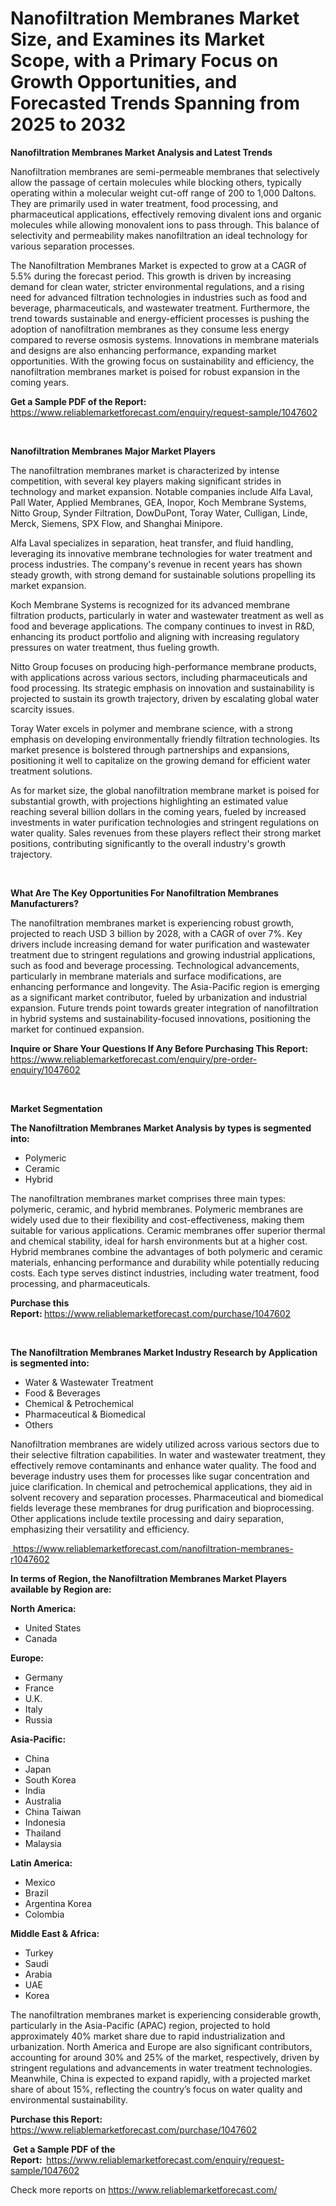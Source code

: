 <p><h1>Nanofiltration Membranes Market Size, and Examines its Market Scope, with a Primary Focus on Growth Opportunities, and Forecasted Trends Spanning from 2025 to 2032</h1></p><p><strong>Nanofiltration Membranes Market Analysis and Latest Trends</strong></p>
<p><p>Nanofiltration membranes are semi-permeable membranes that selectively allow the passage of certain molecules while blocking others, typically operating within a molecular weight cut-off range of 200 to 1,000 Daltons. They are primarily used in water treatment, food processing, and pharmaceutical applications, effectively removing divalent ions and organic molecules while allowing monovalent ions to pass through. This balance of selectivity and permeability makes nanofiltration an ideal technology for various separation processes.</p><p>The Nanofiltration Membranes Market is expected to grow at a CAGR of 5.5% during the forecast period. This growth is driven by increasing demand for clean water, stricter environmental regulations, and a rising need for advanced filtration technologies in industries such as food and beverage, pharmaceuticals, and wastewater treatment. Furthermore, the trend towards sustainable and energy-efficient processes is pushing the adoption of nanofiltration membranes as they consume less energy compared to reverse osmosis systems. Innovations in membrane materials and designs are also enhancing performance, expanding market opportunities. With the growing focus on sustainability and efficiency, the nanofiltration membranes market is poised for robust expansion in the coming years.</p></p>
<p><strong>Get a Sample PDF of the Report:&nbsp;</strong> <a href="https://www.reliablemarketforecast.com/enquiry/request-sample/1047602?utm_campaign=3310&utm_medium=2&utm_source=Github&utm_content=ia&utm_term=31032025&utm_id=nanofiltration-membranes">https://www.reliablemarketforecast.com/enquiry/request-sample/1047602</a></p>
<p>&nbsp;</p>
<p><strong>Nanofiltration Membranes Major Market Players</strong></p>
<p><p>The nanofiltration membranes market is characterized by intense competition, with several key players making significant strides in technology and market expansion. Notable companies include Alfa Laval, Pall Water, Applied Membranes, GEA, Inopor, Koch Membrane Systems, Nitto Group, Synder Filtration, DowDuPont, Toray Water, Culligan, Linde, Merck, Siemens, SPX Flow, and Shanghai Minipore. </p><p>Alfa Laval specializes in separation, heat transfer, and fluid handling, leveraging its innovative membrane technologies for water treatment and process industries. The company's revenue in recent years has shown steady growth, with strong demand for sustainable solutions propelling its market expansion.</p><p>Koch Membrane Systems is recognized for its advanced membrane filtration products, particularly in water and wastewater treatment as well as food and beverage applications. The company continues to invest in R&D, enhancing its product portfolio and aligning with increasing regulatory pressures on water treatment, thus fueling growth.</p><p>Nitto Group focuses on producing high-performance membrane products, with applications across various sectors, including pharmaceuticals and food processing. Its strategic emphasis on innovation and sustainability is projected to sustain its growth trajectory, driven by escalating global water scarcity issues.</p><p>Toray Water excels in polymer and membrane science, with a strong emphasis on developing environmentally friendly filtration technologies. Its market presence is bolstered through partnerships and expansions, positioning it well to capitalize on the growing demand for efficient water treatment solutions.</p><p>As for market size, the global nanofiltration membrane market is poised for substantial growth, with projections highlighting an estimated value reaching several billion dollars in the coming years, fueled by increased investments in water purification technologies and stringent regulations on water quality. Sales revenues from these players reflect their strong market positions, contributing significantly to the overall industry's growth trajectory.</p></p>
<p>&nbsp;</p>
<p><strong>What Are The Key Opportunities For Nanofiltration Membranes Manufacturers?</strong></p>
<p><p>The nanofiltration membranes market is experiencing robust growth, projected to reach USD 3 billion by 2028, with a CAGR of over 7%. Key drivers include increasing demand for water purification and wastewater treatment due to stringent regulations and growing industrial applications, such as food and beverage processing. Technological advancements, particularly in membrane materials and surface modifications, are enhancing performance and longevity. The Asia-Pacific region is emerging as a significant market contributor, fueled by urbanization and industrial expansion. Future trends point towards greater integration of nanofiltration in hybrid systems and sustainability-focused innovations, positioning the market for continued expansion.</p></p>
<p><strong>Inquire or Share Your Questions If Any Before Purchasing This Report:</strong> <a href="https://www.reliablemarketforecast.com/enquiry/pre-order-enquiry/1047602?utm_campaign=3310&utm_medium=2&utm_source=Github&utm_content=ia&utm_term=31032025&utm_id=nanofiltration-membranes">https://www.reliablemarketforecast.com/enquiry/pre-order-enquiry/1047602</a></p>
<p>&nbsp;</p>
<p><strong>Market Segmentation</strong></p>
<p><strong>The Nanofiltration Membranes Market Analysis by types is segmented into:</strong></p>
<p><ul><li>Polymeric</li><li>Ceramic</li><li>Hybrid</li></ul></p>
<p><p>The nanofiltration membranes market comprises three main types: polymeric, ceramic, and hybrid membranes. Polymeric membranes are widely used due to their flexibility and cost-effectiveness, making them suitable for various applications. Ceramic membranes offer superior thermal and chemical stability, ideal for harsh environments but at a higher cost. Hybrid membranes combine the advantages of both polymeric and ceramic materials, enhancing performance and durability while potentially reducing costs. Each type serves distinct industries, including water treatment, food processing, and pharmaceuticals.</p></p>
<p><strong>Purchase this Report:&nbsp;</strong><a href="https://www.reliablemarketforecast.com/purchase/1047602?utm_campaign=3310&utm_medium=2&utm_source=Github&utm_content=ia&utm_term=31032025&utm_id=nanofiltration-membranes">https://www.reliablemarketforecast.com/purchase/1047602</a></p>
<p>&nbsp;</p>
<p><strong>The Nanofiltration Membranes Market Industry Research by Application is segmented into:</strong></p>
<p><ul><li>Water & Wastewater Treatment</li><li>Food & Beverages</li><li>Chemical & Petrochemical</li><li>Pharmaceutical & Biomedical</li><li>Others</li></ul></p>
<p><p>Nanofiltration membranes are widely utilized across various sectors due to their selective filtration capabilities. In water and wastewater treatment, they effectively remove contaminants and enhance water quality. The food and beverage industry uses them for processes like sugar concentration and juice clarification. In chemical and petrochemical applications, they aid in solvent recovery and separation processes. Pharmaceutical and biomedical fields leverage these membranes for drug purification and bioprocessing. Other applications include textile processing and dairy separation, emphasizing their versatility and efficiency.</p></p>
<p><a href="https://www.reliablemarketforecast.com/nanofiltration-membranes-r1047602?utm_campaign=3310&utm_medium=2&utm_source=Github&utm_content=ia&utm_term=31032025&utm_id=nanofiltration-membranes">&nbsp;https://www.reliablemarketforecast.com/nanofiltration-membranes-r1047602</a></p>
<p><strong>In terms of Region, the Nanofiltration Membranes Market Players available by Region are:</strong></p>
<p>
    <p> <strong> North America: </strong>
        <ul>
            <li>United States</li>
            <li>Canada</li>
        </ul>
        </p> 
    <p> <strong> Europe: </strong>
        <ul>
            <li>Germany</li>
            <li>France</li>
            <li>U.K.</li>
            <li>Italy</li>
            <li>Russia</li>
        </ul>
        </p> 
    <p> <strong> Asia-Pacific: </strong>
        <ul>
            <li>China</li>
            <li>Japan</li>
            <li>South Korea</li>
            <li>India</li>
            <li>Australia</li>
            <li>China Taiwan</li>
            <li>Indonesia</li>
            <li>Thailand</li>
            <li>Malaysia</li>
        </ul>
        </p> 
    <p> <strong> Latin America: </strong>
        <ul>
            <li>Mexico</li>
            <li>Brazil</li>
            <li>Argentina Korea</li>
            <li>Colombia</li>
        </ul>
        </p> 
    <p> <strong> Middle East & Africa: </strong>
        <ul>
            <li>Turkey</li>
            <li>Saudi</li>
            <li>Arabia</li>
            <li>UAE</li>
            <li>Korea</li>
        </ul>
    </p>
    </p>
<p><p>The nanofiltration membranes market is experiencing considerable growth, particularly in the Asia-Pacific (APAC) region, projected to hold approximately 40% market share due to rapid industrialization and urbanization. North America and Europe are also significant contributors, accounting for around 30% and 25% of the market, respectively, driven by stringent regulations and advancements in water treatment technologies. Meanwhile, China is expected to expand rapidly, with a projected market share of about 15%, reflecting the country’s focus on water quality and environmental sustainability.</p></p>
<p><strong>Purchase this Report: </strong><a href="https://www.reliablemarketforecast.com/purchase/1047602?utm_campaign=3310&utm_medium=2&utm_source=Github&utm_content=ia&utm_term=31032025&utm_id=nanofiltration-membranes">https://www.reliablemarketforecast.com/purchase/1047602</a></p>
<p>&nbsp;<strong>Get a Sample PDF of the Report:&nbsp;&nbsp;</strong><a href="https://www.reliablemarketforecast.com/enquiry/request-sample/1047602?utm_campaign=3310&utm_medium=2&utm_source=Github&utm_content=ia&utm_term=31032025&utm_id=nanofiltration-membranes">https://www.reliablemarketforecast.com/enquiry/request-sample/1047602</a></p>
<p><strong></strong></p>
<p>Check more reports on <a href="https://www.reliablemarketforecast.com/?utm_campaign=3310&utm_medium=2&utm_source=Github&utm_content=ia&utm_term=31032025&utm_id=nanofiltration-membranes">https://www.reliablemarketforecast.com/</a></p>